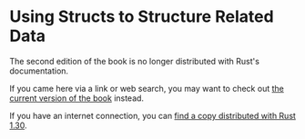 # Using Structs to Structure Related Data

The second edition of the book is no longer distributed with Rust's documentation.

If you came here via a link or web search, you may want to check out [the current
version of the book](/src/ch05-00-structs.md) instead.

If you have an internet connection, you can [find a copy distributed with
Rust
1.30](https://doc.rust-lang.org/1.30.0/book/second-edition/ch05-00-structs.html).